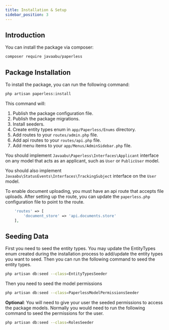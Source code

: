 ```yaml
---
title: Installation & Setup
sidebar_position: 3
---
```


## Introduction

You can install the package via composer:

```bash
composer require javaabu/paperless
```

## Package Installation
To install the package, you can run the following command:

```bash
php artisan paperless:install
```

This command will:
1. Publish the package configuration file.
2. Publish the package migrations.
3. Install seeders.
4. Create entity types enum in `app/Paperless/Enums` directory. 
5. Add routes to your `routes/admin.php` file.
6. Add api routes to your `routes/api.php` file. 
7. Add menu items to your `app/Menus/AdminSidebar.php` file.

You should implement `Javaabu\Paperless\Interfaces\Applicant` interface on any model that acts as an applicant, such as `User` or `PublicUser` model.

You should also implement `Javaabu\StatusEvents\Interfaces\TrackingSubject` interface on the `User` model.

To enable document uploading, you must have an api route that accepts file uploads. After setting up the route, you can update the `paperless.php` configuration file to point to the route.

```php
    'routes' => [
        'document_store' => 'api.documents.store'
    ],
````

## Seeding Data
First you need to seed the entity types. You may update the EntityTypes enum created during the installation process to add/update the entity types you want to seed. Then you can run the following command to seed the entity types.
```bash
php artisan db:seed --class=EntityTypesSeeder
```

Then you need to seed the model permissions
```bash
php artisan db:seed --class=PaperlessModelPermissionsSeeder
```

**Optional**: You will need to give your user the seeded permissions to access the package models. Normally you would need to run the following command to seed the permissions for the user.
```bash
php artisan db:seed --class=RolesSeeder
```



